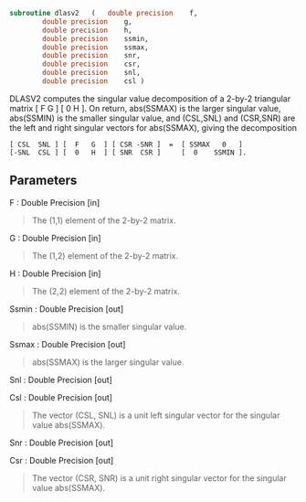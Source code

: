 ```fortran
subroutine dlasv2	(	double precision	f,
		double precision	g,
		double precision	h,
		double precision	ssmin,
		double precision	ssmax,
		double precision	snr,
		double precision	csr,
		double precision	snl,
		double precision	csl )
```

 DLASV2 computes the singular value decomposition of a 2-by-2
 triangular matrix
    [  F   G  ]
    [  0   H  ].
 On return, abs(SSMAX) is the larger singular value, abs(SSMIN) is the
 smaller singular value, and (CSL,SNL) and (CSR,SNR) are the left and
 right singular vectors for abs(SSMAX), giving the decomposition

    [ CSL  SNL ] [  F   G  ] [ CSR -SNR ]  =  [ SSMAX   0   ]
    [-SNL  CSL ] [  0   H  ] [ SNR  CSR ]     [  0    SSMIN ].

## Parameters
F : Double Precision [in]
> The (1,1) element of the 2-by-2 matrix.

G : Double Precision [in]
> The (1,2) element of the 2-by-2 matrix.

H : Double Precision [in]
> The (2,2) element of the 2-by-2 matrix.

Ssmin : Double Precision [out]
> abs(SSMIN) is the smaller singular value.

Ssmax : Double Precision [out]
> abs(SSMAX) is the larger singular value.

Snl : Double Precision [out]

Csl : Double Precision [out]
> The vector (CSL, SNL) is a unit left singular vector for the
> singular value abs(SSMAX).

Snr : Double Precision [out]

Csr : Double Precision [out]
> The vector (CSR, SNR) is a unit right singular vector for the
> singular value abs(SSMAX).


